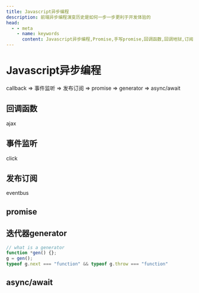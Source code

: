 ```yaml
---
title: Javascript异步编程
description: 前端异步编程演变历史是如何一步一步更利于开发体验的
head:
  - - meta
    - name: keywords
      content: Javascript异步编程,Promise,手写promise,回调函数,回调地狱,订阅发布,事件监听,async/await,迭代器
---
```


# Javascript异步编程

callback => 事件监听 => 发布订阅 => promise => generator => async/await

## 回调函数
ajax

## 事件监听
click

## 发布订阅
eventbus

## promise

## 迭代器generator
```js
// what is a generator
function *gen() {};
g = gen();
typeof g.next === "function" && typeof g.throw === "function"
```

## async/await
